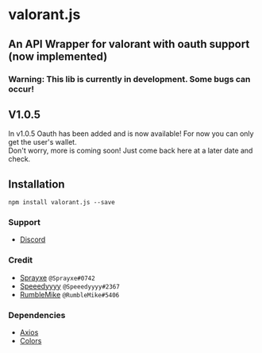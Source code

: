 # valorant.js
## An API Wrapper for valorant with oauth support (now implemented)
### Warning: This lib is currently in development. Some bugs can occur!

## V1.0.5
In v1.0.5 Oauth has been added and is now available! For now you can only get the user's wallet.\
Don't worry, more is coming soon! Just come back here at a later date and check.

## Installation
```npm install valorant.js --save```

### Support
* [Discord](https://discord.gg/q37Dfyn)

### Credit
* [Sprayxe](https://twitter.com/Sprayxe_) `@Sprayxe#0742`
* [Speeedyyyy](https://twitter.com/Speeedyyyytv) `@Speeedyyyy#2367`
* [RumbleMike](https://twitter.com/RumbleMikee) `@RumbleMike#5406`

### Dependencies
* [Axios](https://www.npmjs.com/package/axios)
* [Colors](https://www.npmjs.com/package/colors)

